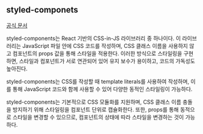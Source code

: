## styled-componets

[공식 문서](https://styled-components.com/docs/basics)

styled-components는 React 기반의 CSS-in-JS 라이브러리 중 하나이다.
이 라이브러리는 JavaScript 파일 안에 CSS 코드를 작성하며,
CSS 클래스 이름을 사용하지 않고 컴포넌트의 props 값을 통해 스타일을 적용한다.
이러한 방식으로 스타일링을 구현하면, 스타일과 컴포넌트가 서로 연관되어 있어 유지 보수가 용이하고, 코드의 가독성도 높아진다.

styled-components는 CSS를 작성할 때 template literals를 사용하여 작성하며,
이를 통해 JavaScript 코드와 함께 사용할 수 있어 다양한 동적인 스타일링이 가능하다.

styled-components는 기본적으로 CSS 모듈화를 지원하며, CSS 클래스 이름 충돌을 방지하기 위해 스타일링을 컴포넌트 단위로 캡슐화한다.
또한, props를 통해 동적으로 스타일을 변경할 수 있으므로, 컴포넌트의 상태에 따라 스타일을 변경하는 것이 가능하다.